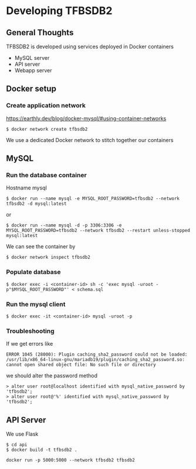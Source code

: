 # Developing TFBSDB2

## General Thoughts

TFBSDB2 is developed using services deployed in Docker containers

  * MySQL server
  * API server
  * Webapp server


## Docker setup

### Create application network

https://earthly.dev/blog/docker-mysql/#using-container-networks

```
$ docker network create tfbsdb2
```

We use a dedicated Docker network to stitch together our containers

## MySQL

### Run the database container

Hostname mysql

```
$ docker run --name mysql -e MYSQL_ROOT_PASSWORD=tfbsdb2 --network tfbsdb2 -d mysql:latest
```
  or

```
$ docker run --name mysql -d -p 3306:3306 -e MYSQL_ROOT_PASSWORD=tfbsdb2 --network tfbsdb2 --restart unless-stopped mysql:latest
```

We can see the container by

```
$ docker network inspect tfbsdb2
```

### Populate database

```
$ docker exec -i <container-id> sh -c 'exec mysql -uroot -p"$MYSQL_ROOT_PASSWORD"' < schema.sql
```

### Run the mysql client

```
$ docker exec -it <container-id> mysql -uroot -p
```

### Troubleshooting

If we get errors like

```
ERROR 1045 (28000): Plugin caching_sha2_password could not be loaded: /usr/lib/x86_64-linux-gnu/mariadb19/plugin/caching_sha2_password.so: cannot open shared object file: No such file or directory
```
we should alter the password method

```
> alter user root@localhost identified with mysql_native_password by 'tfbsdb2';
> alter user root@'%' identified with mysql_native_password by 'tfbsdb2';
```

## API Server

We use Flask

```
$ cd api
$ docker build -t tfbsdb2 .
```

```
docker run -p 5000:5000 --network tfbsdb2 tfbsdb2
```
